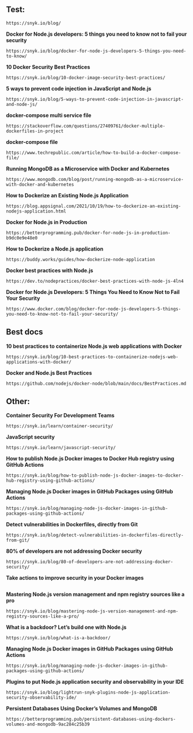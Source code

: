 ## Test:

```
https://snyk.io/blog/
```

**Docker for Node.js developers: 5 things you need to know not to fail your security**
```
https://snyk.io/blog/docker-for-node-js-developers-5-things-you-need-to-know/
```

**10 Docker Security Best Practices**
```
https://snyk.io/blog/10-docker-image-security-best-practices/
```

**5 ways to prevent code injection in JavaScript and Node.js**
```
https://snyk.io/blog/5-ways-to-prevent-code-injection-in-javascript-and-node-js/
```


**docker-compose multi service file**
```
https://stackoverflow.com/questions/27409761/docker-multiple-dockerfiles-in-project
```

**docker-compose file**
```
https://www.techrepublic.com/article/how-to-build-a-docker-compose-file/
```


**Running MongoDB as a Microservice with Docker and Kubernetes**
```
https://www.mongodb.com/blog/post/running-mongodb-as-a-microservice-with-docker-and-kubernetes
```

**How to Dockerize an Existing Node.js Application**
```
https://blog.appsignal.com/2021/10/19/how-to-dockerize-an-existing-nodejs-application.html
```

**Docker for Node.js in Production**
```
https://betterprogramming.pub/docker-for-node-js-in-production-b9dc0e9e48e0
```


**How to Dockerize a Node.js application**
```
https://buddy.works/guides/how-dockerize-node-application
```

**Docker best practices with Node.js**
```
https://dev.to/nodepractices/docker-best-practices-with-node-js-4ln4
```

**Docker for Node.js Developers: 5 Things You Need to Know Not to Fail Your Security**
```
https://www.docker.com/blog/docker-for-node-js-developers-5-things-you-need-to-know-not-to-fail-your-security/
```

## Best docs

**10 best practices to containerize Node.js web applications with Docker**
```
https://snyk.io/blog/10-best-practices-to-containerize-nodejs-web-applications-with-docker/
```

**Docker and Node.js Best Practices**
```
https://github.com/nodejs/docker-node/blob/main/docs/BestPractices.md
```



## Other:

**Container Security For Development Teams**
```
https://snyk.io/learn/container-security/
```

**JavaScript security**
```
https://snyk.io/learn/javascript-security/
```


**How to publish Node.js Docker images to Docker Hub registry using GitHub Actions**
```
https://snyk.io/blog/how-to-publish-node-js-docker-images-to-docker-hub-registry-using-github-actions/
```

**Managing Node.js Docker images in GitHub Packages using GitHub Actions**
```
https://snyk.io/blog/managing-node-js-docker-images-in-github-packages-using-github-actions/
```

**Detect vulnerabilities in Dockerfiles, directly from Git**
```
https://snyk.io/blog/detect-vulnerabilities-in-dockerfiles-directly-from-git/
```

**80% of developers are not addressing Docker security**
```
https://snyk.io/blog/80-of-developers-are-not-addressing-docker-security/
```

**Take actions to improve security in your Docker images**
```https://snyk.io/blog/take-actions-to-improve-security-in-your-docker-images/
```

**Mastering Node.js version management and npm registry sources like a pro**
```
https://snyk.io/blog/mastering-node-js-version-management-and-npm-registry-sources-like-a-pro/
```

**What is a backdoor? Let’s build one with Node.js**
```
https://snyk.io/blog/what-is-a-backdoor/
```

**Managing Node.js Docker images in GitHub Packages using GitHub Actions**
```
https://snyk.io/blog/managing-node-js-docker-images-in-github-packages-using-github-actions/
```

**Plugins to put Node.js application security and observability in your IDE**
```
https://snyk.io/blog/lightrun-snyk-plugins-node-js-application-security-observability-ide/
```

**Persistent Databases Using Docker’s Volumes and MongoDB**
```
https://betterprogramming.pub/persistent-databases-using-dockers-volumes-and-mongodb-9ac284c25b39
```